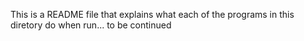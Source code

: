 This is a README file that explains what each of the programs in this diretory do when run... to be continued
